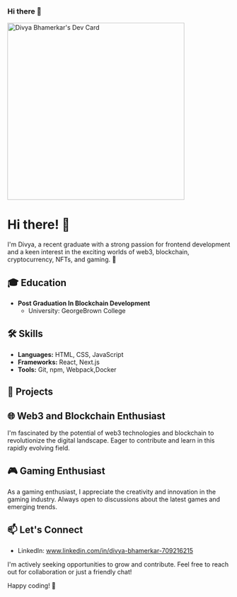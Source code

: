 ### Hi there 👋

<a href="https://app.daily.dev/riddhi1622"><img src="https://api.daily.dev/devcards/f4da390faedd4e5d8394371b3ec542fb.png?r=l2y" width="400" alt="Divya Bhamerkar's Dev Card"/></a>

# Hi there! 👋

I'm Divya, a recent graduate with a strong passion for frontend development and a keen interest in the exciting worlds of web3, blockchain, cryptocurrency, NFTs, and gaming. 🚀

## 🎓 Education

- **Post Graduation In Blockchain Development**
  - University: GeorgeBrown College
  

## 🛠️ Skills

- **Languages:** HTML, CSS, JavaScript
- **Frameworks:** React, Next.js
- **Tools:** Git, npm, Webpack,Docker

## 💼 Projects



## 🌐 Web3 and Blockchain Enthusiast

I'm fascinated by the potential of web3 technologies and blockchain to revolutionize the digital landscape. Eager to contribute and learn in this rapidly evolving field.

## 🎮 Gaming Enthusiast

As a gaming enthusiast, I appreciate the creativity and innovation in the gaming industry. Always open to discussions about the latest games and emerging trends.

## 📫 Let's Connect

- LinkedIn: www.linkedin.com/in/divya-bhamerkar-709216215

I'm actively seeking opportunities to grow and contribute. Feel free to reach out for collaboration or just a friendly chat!

Happy coding! 🚀

